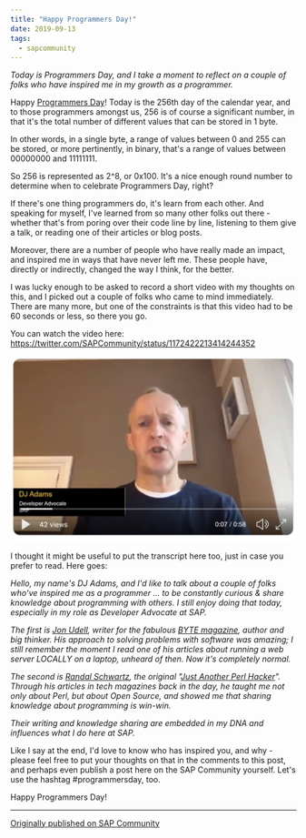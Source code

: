 ```yaml
---
title: "Happy Programmers Day!"
date: 2019-09-13
tags:
  - sapcommunity
---
```

*Today is Programmers Day, and I take a moment to reflect on a couple of
folks who have inspired me in my growth as a programmer.*

Happy [Programmers
Day](https://en.wikipedia.org/wiki/Day_of_the_Programmer)! Today is the
256th day of the calendar year, and to those programmers amongst us, 256
is of course a significant number, in that it's the total number of
different values that can be stored in 1 byte.

In other words, in a single byte, a range of values between 0 and 255
can be stored, or more pertinently, in binary, that's a range of values
between 00000000 and 11111111.

So 256 is represented as 2\^8, or 0x100. It's a nice enough round
number to determine when to celebrate Programmers Day, right?

If there's one thing programmers do, it's learn from each other. And
speaking for myself, I've learned from so many other folks out there -
whether that's from poring over their code line by line, listening to
them give a talk, or reading one of their articles or blog posts.

Moreover, there are a number of people who have really made an impact,
and inspired me in ways that have never left me. These people have,
directly or indirectly, changed the way I think, for the better.

I was lucky enough to be asked to record a short video with my thoughts
on this, and I picked out a couple of folks who came to mind
immediately. There are many more, but one of the constraints is that
this video had to be 60 seconds or less, so there you go.

You can watch the video here:
<https://twitter.com/SAPCommunity/status/1172422213414244352>

![](/images/2019/09/Screenshot-2019-09-13-at-11.17.30.png)

I thought it might be useful to put the transcript here too, just in
case you prefer to read. Here goes:

*Hello, my name's DJ Adams, and I'd like to talk about a couple of
folks who've inspired me as a programmer \... to be constantly curious
& share knowledge about programming with others. I still enjoy doing
that today, especially in my role as Developer Advocate at SAP.*

*The first is [Jon Udell](http://jonudell.net/), writer for the fabulous
[BYTE magazine](https://en.wikipedia.org/wiki/Byte_(magazine)), author
and big thinker. His approach to solving problems with software was
amazing; I still remember the moment I read one of his articles about
running a web server LOCALLY on a laptop, unheard of then. Now it's
completely normal.*

*The second is [Randal Schwartz](http://www.stonehenge.com/merlyn/), the
original "[Just Another Perl
Hacker](https://en.wikipedia.org/wiki/Just_another_Perl_hacker)".
Through his articles in tech magazines back in the day, he taught me not
only about Perl, but about Open Source, and showed me that sharing
knowledge about programming is win-win.*

*Their writing and knowledge sharing are embedded in my DNA and
influences what I do here at SAP.*

Like I say at the end, I'd love to know who has inspired you, and why -
please feel free to put your thoughts on that in the comments to this
post, and perhaps even publish a post here on the SAP Community
yourself. Let's use the hashtag #programmersday, too.

Happy Programmers Day!

---

[Originally published on SAP Community](https://community.sap.com/t5/welcome-corner-blog-posts/happy-programmers-day/ba-p/13397057)
